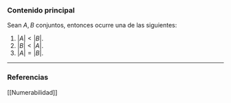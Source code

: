 ### Contenido principal

Sean $A, B$ conjuntos, entonces ocurre una de las siguientes:
1. $|A| < |B|$.
2. $|B| < |A|$.
3. $|A| = |B|$.

--- 
### Referencias

[[Numerabilidad]]